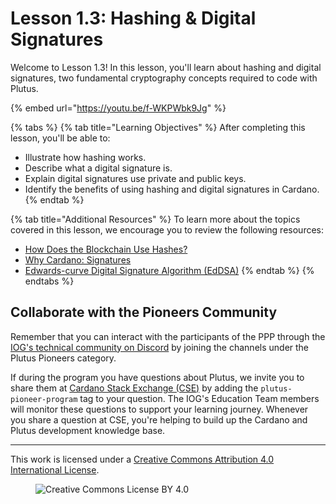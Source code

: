 # Lesson 1.3: Hashing & Digital Signatures

Welcome to Lesson 1.3! In this lesson, you'll learn about hashing and digital signatures, two fundamental cryptography concepts required to code with Plutus.

{% embed url="https://youtu.be/f-WKPWbk9Jg" %}

{% tabs %}
{% tab title="Learning Objectives" %}
After completing this lesson, you'll be able to:

* Illustrate how hashing works.
* Describe what a digital signature is.
* Explain digital signatures use private and public keys.
* Identify the benefits of using hashing and digital signatures in Cardano.
{% endtab %}

{% tab title="Additional Resources" %}
To learn more about the topics covered in this lesson, we encourage you to review the following resources:

* [How Does the Blockchain Use Hashes?](https://cardano.stackexchange.com/questions/8657/how-does-the-blockchain-use-hashes)
* [Why Cardano: Signatures](https://why.cardano.org/en/introduction/signatures/)
* [Edwards-curve Digital Signature Algorithm (EdDSA)](https://www.essentialcardano.io/glossary/edwards-curve-digital-signature-algorithm-eddsa)
{% endtab %}
{% endtabs %}

## Collaborate with the Pioneers Community

Remember that you can interact with the participants of the PPP through the [IOG's technical community on Discord](https://discord.gg/inputoutput) by joining the channels under the Plutus Pioneers category.

If during the program you have questions about Plutus, we invite you to share them at [Cardano Stack Exchange (CSE)](https://cardano.stackexchange.com/) by adding the `plutus-pioneer-program` tag to your question. The IOG's Education Team members will monitor these questions to support your learning journey. Whenever you share a question at CSE, you're helping to build up the Cardano and Plutus development knowledge base.

---

This work is licensed under a [Creative Commons Attribution 4.0 International License](http://creativecommons.org/licenses/by/4.0/).

<figure><img src="https://i.creativecommons.org/l/by/4.0/88x31.png" alt="Creative Commons License BY 4.0"></figure>
